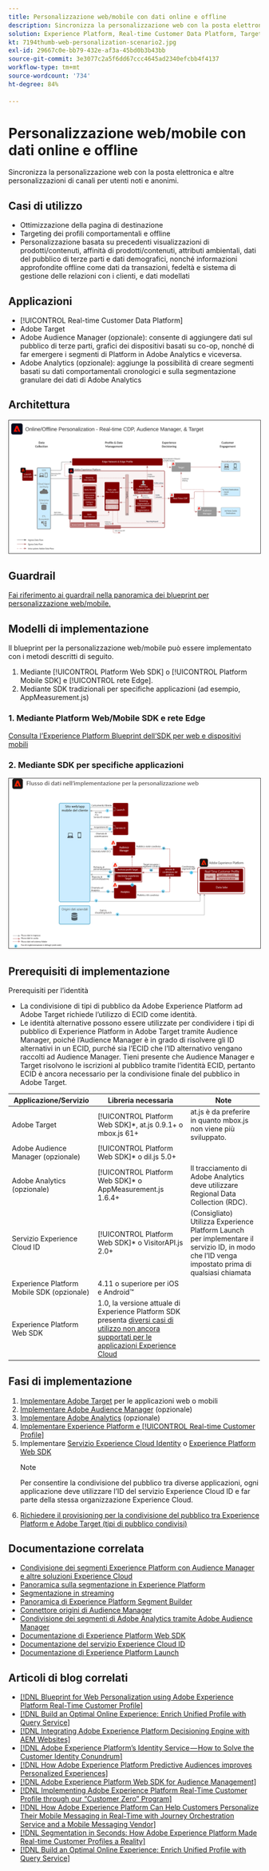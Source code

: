 ```yaml
---
title: Personalizzazione web/mobile con dati online e offline
description: Sincronizza la personalizzazione web con la posta elettronica e altre personalizzazioni di canali per utenti noti e anonimi.
solution: Experience Platform, Real-time Customer Data Platform, Target, Audience Manager, Analytics, Experience Cloud Services, Data Collection
kt: 7194thumb-web-personalization-scenario2.jpg
exl-id: 29667c0e-bb79-432e-af3a-45bd0b3b43bb
source-git-commit: 3e3077c2a5f6dd67ccc4645ad2340efcbb4f4137
workflow-type: tm+mt
source-wordcount: '734'
ht-degree: 84%

---
```


# Personalizzazione web/mobile con dati online e offline

Sincronizza la personalizzazione web con la posta elettronica e altre personalizzazioni di canali per utenti noti e anonimi.

## Casi di utilizzo

* Ottimizzazione della pagina di destinazione
* Targeting dei profili comportamentali e offline
* Personalizzazione basata su precedenti visualizzazioni di prodotti/contenuti, affinità di prodotti/contenuti, attributi ambientali, dati del pubblico di terze parti e dati demografici, nonché informazioni approfondite offline come dati da transazioni, fedeltà e sistema di gestione delle relazioni con i clienti, e dati modellati

## Applicazioni

* [!UICONTROL Real-time Customer Data Platform]
* Adobe Target
* Adobe Audience Manager (opzionale): consente di aggiungere dati sul pubblico di terze parti, grafici dei dispositivi basati su co-op, nonché di far emergere i segmenti di Platform in Adobe Analytics e viceversa.
* Adobe Analytics (opzionale): aggiunge la possibilità di creare segmenti basati su dati comportamentali cronologici e sulla segmentazione granulare dei dati di Adobe Analytics

## Architettura

<img src="assets/online_offline_personalization_with_apps.svg" alt="Architettura di riferimento per il blueprint per la personalizzazione web con dati online/offline" style="border:1px solid #4a4a4a" />

## Guardrail

[Fai riferimento ai guardrail nella panoramica dei blueprint per personalizzazione web/mobile.](overview.md)

## Modelli di implementazione

Il blueprint per la personalizzazione web/mobile può essere implementato con i metodi descritti di seguito.

1. Mediante [!UICONTROL Platform Web SDK] o [!UICONTROL Platform Mobile SDK] e [!UICONTROL rete Edge].
1. Mediante SDK tradizionali per specifiche applicazioni (ad esempio, AppMeasurement.js)

### 1. Mediante Platform Web/Mobile SDK e rete Edge

[Consulta l’Experience Platform Blueprint dell’SDK per web e dispositivi mobili](../data-ingestion/websdk.md)

### 2. Mediante SDK per specifiche applicazioni

<img src="assets/app_sdk_flow.png" alt="Architettura di riferimento per l’approccio con SDK per specifiche applicazioni" style="border:1px solid #4a4a4a" />

## Prerequisiti di implementazione

Prerequisiti per l’identità

* La condivisione di tipi di pubblico da Adobe Experience Platform ad Adobe Target richiede l’utilizzo di ECID come identità.
* Le identità alternative possono essere utilizzate per condividere i tipi di pubblico di Experience Platform in Adobe Target tramite Audience Manager, poiché l’Audience Manager è in grado di risolvere gli ID alternativi in un ECID, purché sia l’ECID che l’ID alternativo vengano raccolti ad Audience Manager. Tieni presente che Audience Manager e Target risolvono le iscrizioni al pubblico tramite l’identità ECID, pertanto ECID è ancora necessario per la condivisione finale del pubblico in Adobe Target.

| Applicazione/Servizio | Libreria necessaria | Note |
|---|---|---|
| Adobe Target | [!UICONTROL Platform Web SDK]*, at.js 0.9.1+ o mbox.js 61+ | at.js è da preferire in quanto mbox.js non viene più sviluppato. |
| Adobe Audience Manager (opzionale) | [!UICONTROL Platform Web SDK]* o dil.js 5.0+ |  |
| Adobe Analytics (opzionale) | [!UICONTROL Platform Web SDK]* o AppMeasurement.js 1.6.4+ | Il tracciamento di Adobe Analytics deve utilizzare Regional Data Collection (RDC). |
| Servizio Experience Cloud ID | [!UICONTROL Platform Web SDK]* o VisitorAPI.js 2.0+ | (Consigliato) Utilizza Experience Platform Launch per implementare il servizio ID, in modo che l’ID venga impostato prima di qualsiasi chiamata |
| Experience Platform Mobile SDK (opzionale) | 4.11 o superiore per iOS e Android™ |  |
| Experience Platform Web SDK | 1.0, la versione attuale di Experience Platform SDK presenta [diversi casi di utilizzo non ancora supportati per le applicazioni Experience Cloud](https://github.com/adobe/alloy/projects/5) |  |




## Fasi di implementazione

1. [Implementare Adobe Target](https://experienceleague.adobe.com/docs/target/using/implement-target/implementing-target.html?lang=it) per le applicazioni web o mobili
1. [Implementare Adobe Audience Manager](https://experienceleague.adobe.com/docs/audience-manager/user-guide/implementation-integration-guides/implement-audience-manager.html?lang=it) (opzionale)
1. [Implementare Adobe Analytics](https://experienceleague.adobe.com/docs/analytics/implementation/home.html?lang=it) (opzionale)
1. [Implementare Experience Platform e [!UICONTROL Real-time Customer Profile]](https://experienceleague.adobe.com/docs/platform-learn/getting-started-for-data-architects-and-data-engineers/overview.html?lang=it)
1. Implementare [Servizio Experience Cloud Identity](https://experienceleague.adobe.com/docs/id-service/using/implementation/implementation-guides.html?lang=it) o [Experience Platform Web SDK](https://experienceleague.adobe.com/docs/experience-platform/edge/home.html?lang=it)
   >[!NOTE]
   >
   >Per consentire la condivisione del pubblico tra diverse applicazioni, ogni applicazione deve utilizzare l’ID del servizio Experience Cloud ID e far parte della stessa organizzazione Experience Cloud.
1. [Richiedere il provisioning per la condivisione del pubblico tra Experience Platform e Adobe Target (tipi di pubblico condivisi)](https://www.adobe.com/go/audiences)

## Documentazione correlata

* [Condivisione dei segmenti Experience Platform con Audience Manager e altre soluzioni Experience Cloud](https://experienceleague.adobe.com/docs/audience-manager/user-guide/implementation-integration-guides/integration-experience-platform/aam-aep-audience-sharing.html?lang=it)
* [Panoramica sulla segmentazione in Experience Platform](https://experienceleague.adobe.com/docs/experience-platform/segmentation/home.html?lang=it)
* [Segmentazione in streaming](https://experienceleague.adobe.com/docs/experience-platform/segmentation/api/streaming-segmentation.html?lang=it)
* [Panoramica di Experience Platform Segment Builder](https://experienceleague.adobe.com/docs/experience-platform/segmentation/ui/overview.html?lang=it)
* [Connettore origini di Audience Manager](https://experienceleague.adobe.com/docs/experience-platform/sources/connectors/adobe-applications/audience-manager.html?lang=it)
* [Condivisione dei segmenti di Adobe Analytics tramite Adobe Audience Manager](https://experienceleague.adobe.com/docs/analytics/components/segmentation/segmentation-workflow/seg-publish.html?lang=it)
* [Documentazione di Experience Platform Web SDK](https://experienceleague.adobe.com/docs/experience-platform/edge/home.html)
* [Documentazione del servizio Experience Cloud ID](https://experienceleague.adobe.com/docs/id-service/using/home.html?lang=it)
* [Documentazione di Experience Platform Launch](https://experienceleague.adobe.com/docs/launch/using/home.html?lang=it)

## Articoli di blog correlati

* [[!DNL Blueprint for Web Personalization using Adobe Experience Platform Real-Time Customer Profile]](https://medium.com/adobetech/blueprint-for-web-personalization-using-adobe-experience-platform-real-time-customer-profile-fef2ce7a4b2f)
* [[!DNL Build an Optimal Online Experience: Enrich Unified Profile with Query Service]](https://medium.com/adobetech/build-an-optimal-online-experience-enrich-unified-profile-with-query-service-8027c196ab33)
* [[!DNL Integrating Adobe Experience Platform Decisioning Engine with AEM Websites]](https://jaeness.medium.com/integrating-adobe-experience-platform-decisioning-engine-with-aem-websites-9c222acd12e2)
* [[!DNL Adobe Experience Platform’s Identity Service — How to Solve the Customer Identity Conundrum]](https://medium.com/adobetech/adobe-experience-platforms-identity-service-how-to-solve-the-customer-identity-conundrum-f95e22d16ea9)
* [[!DNL How Adobe Experience Platform Predictive Audiences improves Personalized Experiences]](https://medium.com/adobetech/how-adobe-experience-platform-predictive-audiences-improves-personalized-experiences-1f75a60cb7a3)
* [[!DNL Adobe Experience Platform Web SDK for Audience Management]](https://medium.com/adobetech/adobe-experience-platform-web-sdk-for-audience-management-751fa6d063bc)
* [[!DNL Implementing Adobe Experience Platform Real-Time Customer Profile through our “Customer Zero” Program]](https://medium.com/adobetech/implementing-adobe-experience-platform-real-time-customer-profile-through-our-customer-zero-32e7cd952896)
* [[!DNL How Adobe Experience Platform Can Help Customers Personalize Their Mobile Messaging in Real-Time with Journey Orchestration Service and a Mobile Messaging Vendor]](https://medium.com/adobetech/how-adobe-experience-platform-helped-a-client-personalize-their-mobile-messaging-in-real-time-with-7d634aefa098)
* [[!DNL Segmentation in Seconds: How Adobe Experience Platform Made Real-time Customer Profiles a Reality]](https://medium.com/adobetech/segmentation-in-seconds-how-adobe-experience-platform-made-real-time-customer-profiles-a-reality-a7a8552b0847)
* [[!DNL Build an Optimal Online Experience: Enrich Unified Profile with Query Service]](https://medium.com/adobetech/build-an-optimal-online-experience-enrich-unified-profile-with-query-service-8027c196ab33)
